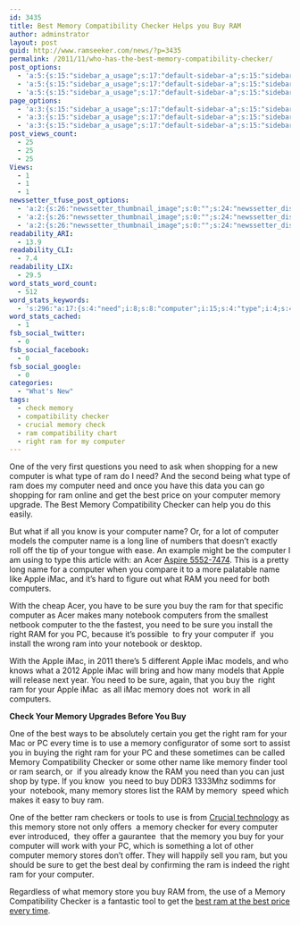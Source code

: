 ```yaml
---
id: 3435
title: Best Memory Compatibility Checker Helps you Buy RAM
author: adminstrator
layout: post
guid: http://www.ramseeker.com/news/?p=3435
permalink: /2011/11/who-has-the-best-memory-compatibility-checker/
post_options:
  - 'a:5:{s:15:"sidebar_a_usage";s:17:"default-sidebar-a";s:15:"sidebar_b_usage";s:17:"default-sidebar-b";s:9:"hwa_usage";s:17:"default-headerbar";s:8:"ad_above";s:0:"";s:8:"ad_below";s:0:"";}'
  - 'a:5:{s:15:"sidebar_a_usage";s:17:"default-sidebar-a";s:15:"sidebar_b_usage";s:17:"default-sidebar-b";s:9:"hwa_usage";s:17:"default-headerbar";s:8:"ad_above";s:0:"";s:8:"ad_below";s:0:"";}'
  - 'a:5:{s:15:"sidebar_a_usage";s:17:"default-sidebar-a";s:15:"sidebar_b_usage";s:17:"default-sidebar-b";s:9:"hwa_usage";s:17:"default-headerbar";s:8:"ad_above";s:0:"";s:8:"ad_below";s:0:"";}'
page_options:
  - 'a:3:{s:15:"sidebar_a_usage";s:17:"default-sidebar-a";s:15:"sidebar_b_usage";s:17:"default-sidebar-b";s:9:"hwa_usage";s:17:"default-headerbar";}'
  - 'a:3:{s:15:"sidebar_a_usage";s:17:"default-sidebar-a";s:15:"sidebar_b_usage";s:17:"default-sidebar-b";s:9:"hwa_usage";s:17:"default-headerbar";}'
  - 'a:3:{s:15:"sidebar_a_usage";s:17:"default-sidebar-a";s:15:"sidebar_b_usage";s:17:"default-sidebar-b";s:9:"hwa_usage";s:17:"default-headerbar";}'
post_views_count:
  - 25
  - 25
  - 25
Views:
  - 1
  - 1
  - 1
newssetter_tfuse_post_options:
  - 'a:2:{s:26:"newssetter_thumbnail_image";s:0:"";s:24:"newssetter_disable_image";s:4:"true";}'
  - 'a:2:{s:26:"newssetter_thumbnail_image";s:0:"";s:24:"newssetter_disable_image";s:4:"true";}'
  - 'a:2:{s:26:"newssetter_thumbnail_image";s:0:"";s:24:"newssetter_disable_image";s:4:"true";}'
readability_ARI:
  - 13.9
readability_CLI:
  - 7.4
readability_LIX:
  - 29.5
word_stats_word_count:
  - 512
word_stats_keywords:
  - 's:296:"a:17:{s:4:"need";i:8;s:8:"computer";i:15;s:4:"type";i:4;s:4:"best";i:6;s:6:"memory";i:15;s:13:"compatibility";i:3;s:7:"checker";i:4;s:4:"know";i:3;s:4:"name";i:5;s:6:"models";i:3;s:4:"acer";i:3;s:5:"apple";i:6;s:4:"imac";i:6;s:9:"computers";i:3;s:4:"sure";i:4;s:8:"notebook";i:3;s:5:"right";i:5;}";'
word_stats_cached:
  - 1
fsb_social_twitter:
  - 0
fsb_social_facebook:
  - 0
fsb_social_google:
  - 0
categories:
  - "What's New"
tags:
  - check memory
  - compatibility checker
  - crucial memory check
  - ram compatibility chart
  - right ram for my computer
---
```

One of the very first questions you need to ask when shopping for a new computer is what type of ram do I need? And the second being what type of ram does my computer need and once you have this data you can go shopping for ram online and get the best price on your computer memory upgrade. The Best Memory Compatibility Checker can help you do this easily.

But what if all you know is your computer name? Or, for a lot of computer models the computer name is a long line of numbers that doesn&#8217;t exactly roll off the tip of your tongue with ease. An example might be the computer I am using to type this article with: an Acer [Aspire 5552-7474][1]. This is a pretty long name for a computer when you compare it to a more palatable name like Apple iMac, and it&#8217;s hard to figure out what RAM you need for both computers.

With the cheap Acer, you have to be sure you buy the ram for that specific computer as Acer makes many notebook computers from the smallest netbook computer to the the fastest, you need to be sure you install the right RAM for you PC, because it&#8217;s possible  to fry your computer if  you install the wrong ram into your notebook or desktop.

With the Apple iMac, in 2011 there&#8217;s 5 different Apple iMac models, and who knows what a 2012 Apple iMac will bring and how many models that Apple will release next year. You need to be sure, again, that you buy the  right ram for your Apple iMac  as all iMac memory does not  work in all computers.

**Check Your Memory Upgrades Before You Buy**

One of the best ways to be absolutely certain you get the right ram for your Mac or PC every time is to use a memory configurator of some sort to assist you in buying the right ram for your PC and these sometimes can be called Memory Compatibility Checker or some other name like memory finder tool or ram search, or  if you already know the RAM you need than you can just shop by type. If you know  you need to buy DDR3 1333Mhz sodimms for your  notebook, many memory stores list the RAM by memory  speed which makes it easy to buy ram.

One of the better ram checkers or tools to use is from [Crucial technology][2] as this memory store not only offers  a memory checker for every computer ever introduced,  they offer a gaurantee  that the memory you buy for your computer will work with your PC, which is something a lot of other computer memory stores don&#8217;t offer. They will happily sell you ram, but you should be sure to get the best deal by confirming the ram is indeed the right ram for your computer.

Regardless of what memory store you buy RAM from, the use of a Memory Compatibility Checker is a fantastic tool to get the [best ram at the best price every time][2].

 [1]: http://www.amazon.com/gp/product/B005GSK6BY/ref=as_li_ss_tl?ie=UTF8&tag=ramseeker-20&linkCode=as2&camp=217145&creative=399373&creativeASIN=B005GSK6BY
 [2]: http://www.ramseeker.com/crucial